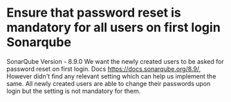 
# Ensure that password reset is mandatory for all users on first login Sonarqube

SonarQube Version - 8.9.0
We want the newly created users to be asked for password reset on first login.
Docs https://docs.sonarqube.org/8.9/,
However didn't find any relevant setting which can help us implement the same.
All newly created users are able to change their passwords upon login but the setting is not mandatory for them.

        